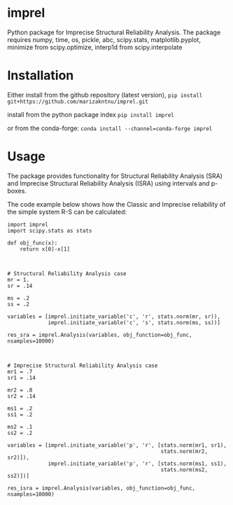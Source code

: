 # imprel
Python package for Imprecise Structural Reliability Analysis. The package
requires numpy, time, os, pickle, abc, scipy.stats, matplotlib.pyplot,
minimize from scipy.optimize, interp1d from scipy.interpolate



# Installation
Either install from the github repository (latest version),
```pip install git+https://github.com/marizakntnu/imprel.git```

install from the python package index
```pip install imprel```

or from the conda-forge:
```conda install --channel=conda-forge imprel```



# Usage
The package provides functionality for Structural Reliability Analysis (SRA) 
and Imprecise Structural Reliability Analysis (ISRA) using intervals and p-boxes.
 
The code example below shows how the Classic and Imprecise reliability
of the simple system R-S can be calculated:

```
import imprel
import scipy.stats as stats

def obj_func(x):
    return x[0]-x[1]



# Structural Reliability Analysis case
mr = 1.
sr = .14

ms = .2
ss = .2

variables = [imprel.initiate_variable('c', 'r', stats.norm(mr, sr)),
             imprel.initiate_variable('c', 's', stats.norm(ms, ss))]

res_sra = imprel.Analysis(variables, obj_function=obj_func, nsamples=10000)
 

                  
# Imprecise Structural Reliability Analysis case
mr1 = .7
sr1 = .14

mr2 = .8
sr2 = .14

ms1 = .2
ss1 = .2

ms2 = .1
ss2 = .2

variables = [imprel.initiate_variable('p', 'r', [stats.norm(mr1, sr1),
                                                 stats.norm(mr2, sr2)]),
             imprel.initiate_variable('p', 'r', [stats.norm(ms1, ss1),
                                                 stats.norm(ms2, ss2)])]

res_isra = imprel.Analysis(variables, obj_function=obj_func, nsamples=10000)
```
